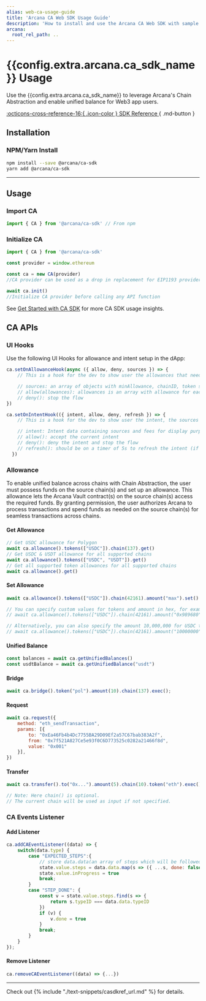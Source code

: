 ```yaml
---
alias: web-ca-usage-guide
title: 'Arcana CA Web SDK Usage Guide'
description: 'How to install and use the Arcana CA Web SDK with sample code and references.'
arcana:
  root_rel_path: ..
---
```


<!--
Note, this is a pure markdown file with no mkdocs related tags or keywords. It is a copy 
of the file in the `ca` repo: https://github.com/arcana-network/ca-sdk/blob/main/usage.md
-->

# {{config.extra.arcana.ca_sdk_name}} Usage

Use the {{config.extra.arcana.ca_sdk_name}} to leverage Arcana's Chain Abstraction and enable unified balance for Web3 app users.

[:octicons-cross-reference-16:{ .icon-color } SDK Reference ](https://ca-sdk-ref-guide.netlify.app/){ .md-button }

## Installation

### NPM/Yarn Install

```sh
npm install --save @arcana/ca-sdk
yarn add @arcana/ca-sdk
```

---

## Usage

### Import CA

```js
import { CA } from '@arcana/ca-sdk' // From npm
```

### Initialize CA

```ts
import { CA } from '@arcana/ca-sdk'

const provider = window.ethereum

const ca = new CA(provider)
//CA provider can be used as a drop in replacement for EIP1193 provider(like window.ethereum)

await ca.init()
//Initialize CA provider before calling any API function

```

See [Get Started with CA SDK](https://docs.arcana.network/quick-start/ca-quick-start/) for more CA SDK usage insights.

## CA APIs

### UI Hooks

Use the following UI Hooks for allowance and intent setup in the dApp:

```js
ca.setOnAllowanceHook(async ({ allow, deny, sources }) => {
    // This is a hook for the dev to show user the allowances that need to be setup for the current tx to happen

    // sources: an array of objects with minAllowance, chainID, token symbol etc
    // allow(allowances): allowances is an array with allowance for each source (len(sources) == len(allowances))
    // deny(): stop the flow
})

ca.setOnIntentHook(({ intent, allow, deny, refresh }) => {
    // This is a hook for the dev to show user the intent, the sources and associated fees

    // intent: Intent data containing sources and fees for display purpose
    // allow(): accept the current intent
    // deny(): deny the intent and stop the flow
    // refresh(): should be on a timer of 5s to refresh the intent (if not refreshed old intents might fail due to fee changes)
  })
```
### Allowance

To enable unified balance across chains with Chain Abstraction, the user must possess funds on the source chain(s) and set up an allowance. This allowance lets the Arcana Vault contract(s) on the source chain(s) access the required funds. By granting permission, the user authorizes Arcana to process transactions and spend funds as needed on the source chain(s) for seamless transactions across chains.

#### Get Allowance

```js
// Get USDC allowance for Polygon
await ca.allowance().tokens(["USDC"]).chain(137).get()
// Get USDC & USDT allowance for all supported chains
await ca.allowance().tokens(["USDC", "USDT"]).get()
// Get all supported token allowances for all supported chains
await ca.allowance().get()
```

#### Set Allowance

```js
await ca.allowance().tokens(["USDC"]).chain(42161).amount("max").set()

// You can specify custom values for tokens and amount in hex, for example
// await ca.allowance().tokens(["USDC"]).chain(42161).amount("0x989680").set()

// Alternatively, you can also specify the amount 10,000,000 for USDC tokens as follows:
// await ca.allowance().tokens(["USDC"]).chain(42161).amount("10000000").set()
```

#### Unified Balance

```js
const balances = await ca.getUnifiedBalances()
const usdtBalance = await ca.getUnifiedBalance("usdt")
```

#### Bridge

```js
await ca.bridge().token("pol").amount(10).chain(137).exec();
```

#### Request

```js
await ca.request({
    method: "eth_sendTransaction",
    params: [{
        to: "0xEa46Fb4b4Dc7755BA29D09Ef2a57C67bab383A2f", 
        from: "0x7f521A827Ce5e93f0C6D773525c0282a21466f8d",
        value: "0x001"
    }],
})
```

#### Transfer

```js
await ca.transfer().to("0x...").amount(5).chain(10).token("eth").exec()

// Note: Here chain() is optional.
// The current chain will be used as input if not specified.
```

### CA Events Listener

#### Add Listener

```js
ca.addCAEventListener((data) => {
    switch(data.type) {
        case "EXPECTED_STEPS":{
            // store data.data(an array of steps which will be followed)
            state.value.steps = data.data.map(s => ({ ...s, done: false }))
            state.value.inProgress = true
            break;
        }
        case "STEP_DONE": {
            const v = state.value.steps.find(s => {
                return s.typeID === data.data.typeID
            })
            if (v) {
                v.done = true
            }
            break;
        }
    }
});
```

#### Remove Listener

```js
ca.removeCAEventListener((data) => {...})
```

---

Check out {% include "./text-snippets/casdkref_url.md" %} for details.